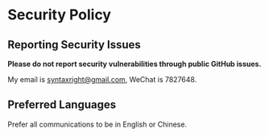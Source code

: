 # Security Policy

## Reporting Security Issues

**Please do not report security vulnerabilities through public GitHub issues.**

My email is <syntaxright@gmail.com>, WeChat is 7827648.

## Preferred Languages

Prefer all communications to be in English or Chinese.
